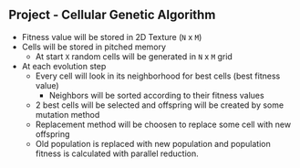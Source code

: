 ## Project - Cellular Genetic Algorithm
- Fitness value will be stored in 2D Texture (`N` x `M`)
- Cells will be stored in pitched memory
  - At start `X` random cells will be generated in `N` x `M` grid
- At each evolution step
  - Every cell will look in its neighborhood for best cells (best fitness value)
    - Neighbors will be sorted according to their fitness values
  - 2 best cells will be selected and offspring will be created by some mutation method
  - Replacement method will be choosen to replace some cell with new offspring
  - Old population is replaced with new population and population fitness is calculated with parallel reduction.